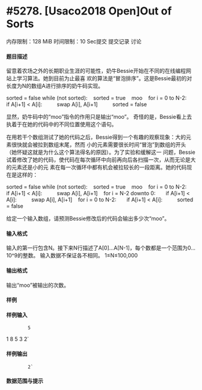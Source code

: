 
# #5278. [Usaco2018 Open]Out of Sorts
内存限制：128 MiB 时间限制：10 Sec提交 提交记录 讨论
#### 题目描述
留意着农场之外的长期职业生涯的可能性，奶牛Bessie开始在不同的在线编程网站上学习算法。她到目前为止最喜
欢的算法是“冒泡排序”。这是Bessie最初的对长度为N的数组A进行排序的奶牛码实现。

sorted = false
while (not sorted):
   sorted = true
   moo
   for i = 0 to N-2:
      if A[i+1] < A[i]:
         swap A[i], A[i+1]
         sorted = false

显然，奶牛码中的“moo”指令的作用只是输出“moo”。
奇怪的是，Bessie看上去执着于在她的代码中的不同位置使用这个语句。

在用若干个数组测试了她的代码之后，Bessie得到一个有趣的观察现象：大的元素很快就会被拉到数组末尾，然而
小的元素需要很长时间“冒泡”到数组的开头（她怀疑这就是为什么这个算法得名的原因）。为了实验和缓解这一
问题，Bessie试着修改了她的代码，使代码在每次循环中向前再向后各扫描一次，从而无论是大的元素还是小的元
素在每一次循环中都有机会被拉较长的一段距离。她的代码现在是这样的：

sorted = false
while (not sorted):
   sorted = true
   moo
   for i = 0 to N-2:
      if A[i+1] < A[i]:
         swap A[i], A[i+1]
   for i = N-2 downto 0:
      if A[i+1] < A[i]:
         swap A[i], A[i+1]
   for i = 0 to N-2:
      if A[i+1] < A[i]:
         sorted = false

给定一个输入数组，请预测Bessie修改后的代码会输出多少次“moo”。
#### 输入格式
输入的第一行包含N。接下来N行描述了A[0]…A[N-1]，每个数都是一个范围为0…10^9的整数。
输入数据不保证各不相同。
1≤N≤100,000
#### 输出格式
输出“moo”被输出的次数。
#### 样例

#### 样例输入

			5
1
8
5
3
2`
#### 样例输出

			2`
#### 数据范围与提示

